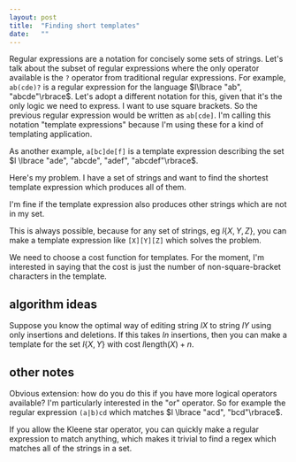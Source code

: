 ```yaml
---
layout: post
title:  "Finding short templates"
date:   ""
---
```


Regular expressions are a notation for concisely some sets of strings. Let's talk about the subset of regular expressions where the only operator available is the `?` operator from traditional regular expressions. For example, `ab(cde)?` is a regular expression for the language $l\lbrace "ab", "abcde"\rbrace$. Let's adopt a different notation for this, given that it's the only logic we need to express. I want to use square brackets. So the previous regular expression would be written as `ab[cde]`. I'm calling this notation "template expressions" because I'm using these for a kind of templating application.

As another example, `a[bc]de[f]` is a template expression describing the set $l \lbrace "ade", "abcde", "adef", "abcdef"\rbrace$.

Here's my problem. I have a set of strings and want to find the shortest template expression which produces all of them.

I'm fine if the template expression also produces other strings which are not in my set.

This is always possible, because for any set of strings, eg $l \lbrace X, Y, Z\rbrace$, you can make a template expression like `[X][Y][Z]` which solves the problem.

We need to choose a cost function for templates. For the moment, I'm interested in saying that the cost is just the number of non-square-bracket characters in the template.

## algorithm ideas

Suppose you know the optimal way of editing string $l X$ to string $l Y$ using only insertions and deletions. If this takes $l n$ insertions, then you can make a template for the set $l \lbrace X, Y \rbrace$ with cost $l \text{length}(X) + n$.

## other notes

Obvious extension: how do you do this if you have more logical operators available? I'm particularly interested in the "or" operator. So for example the regular expression `(a|b)cd` which matches $l \lbrace "acd", "bcd"\rbrace$.

If you allow the Kleene star operator, you can quickly make a regular expression to match anything, which makes it trivial to find a regex which matches all of the strings in a set.
